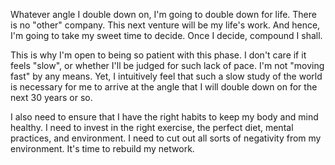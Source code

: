 Whatever angle I double down on, I'm going to double down for life. There is no "other" company. This next venture will be my life's work. And hence, I'm going to take my sweet time to decide. Once I decide, compound I shall.

This is why I'm open to being so patient with this phase. I don't care if it feels "slow", or whether I'll be judged for such lack of pace. I'm not "moving fast" by any means. Yet, I intuitively feel that such a slow study of the world is necessary for me to arrive at the angle that I will double down on for the next 30 years or so.

I also need to ensure that I have the right habits to keep my body and mind healthy. I need to invest in the right exercise, the perfect diet, mental practices, and environment. I need to cut out all sorts of negativity from my environment. It's time to rebuild my network.